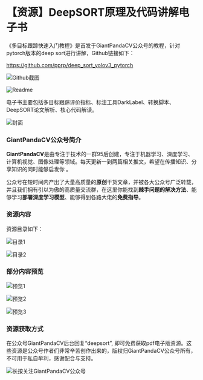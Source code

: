 

# 【资源】DeepSORT原理及代码讲解电子书

《多目标跟踪快速入门教程》是首发于GiantPandaCV公众号的教程，针对pytorch版本的deep sort进行讲解，Github链接如下：

https://github.com/pprp/deep_sort_yolov3_pytorch



![Github截图](https://img-blog.csdnimg.cn/20200507225953502.png?x-oss-process=image/watermark,type_ZmFuZ3poZW5naGVpdGk,shadow_10,text_aHR0cHM6Ly9ibG9nLmNzZG4ubmV0L0REX1BQX0pK,size_16,color_FFFFFF,t_70)



![Readme](https://img-blog.csdnimg.cn/20200507230156693.png?x-oss-process=image/watermark,type_ZmFuZ3poZW5naGVpdGk,shadow_10,text_aHR0cHM6Ly9ibG9nLmNzZG4ubmV0L0REX1BQX0pK,size_16,color_FFFFFF,t_70)

电子书主要包括多目标跟踪评价指标、标注工具DarkLabel、转换脚本、DeepSORT论文解析、核心代码解读。

![封面](https://img-blog.csdnimg.cn/2020050723030471.png?x-oss-process=image/watermark,type_ZmFuZ3poZW5naGVpdGk,shadow_10,text_aHR0cHM6Ly9ibG9nLmNzZG4ubmV0L0REX1BQX0pK,size_16,color_FFFFFF,t_70)



### GiantPandaCV公众号简介

 **GiantPandaCV**是由专注于技术的一群95后创建，专注于机器学习、深度学习、计算机视觉、图像处理等领域。每天更新一到两篇相关推文，希望在传播知识、分享知识的同时能够启发你 。

公众号在短时间内产出了大量高质量的**原创**干货文章，并被各大公众号广泛转载，并且我们拥有引以为傲的高质量交流群，在这里你能找到**棘手问题的解决方法**、能够学习**部署深度学习模型**、能够得到各路大佬的**免费指导**。

### 资源内容

资源目录如下：

![目录1](https://img-blog.csdnimg.cn/20200507230416509.png?x-oss-process=image/watermark,type_ZmFuZ3poZW5naGVpdGk,shadow_10,text_aHR0cHM6Ly9ibG9nLmNzZG4ubmV0L0REX1BQX0pK,size_16,color_FFFFFF,t_70)

![目录2](https://img-blog.csdnimg.cn/20200507230440506.png?x-oss-process=image/watermark,type_ZmFuZ3poZW5naGVpdGk,shadow_10,text_aHR0cHM6Ly9ibG9nLmNzZG4ubmV0L0REX1BQX0pK,size_16,color_FFFFFF,t_70)

### 部分内容预览

![预览1](https://img-blog.csdnimg.cn/20200507231334393.png?x-oss-process=image/watermark,type_ZmFuZ3poZW5naGVpdGk,shadow_10,text_aHR0cHM6Ly9ibG9nLmNzZG4ubmV0L0REX1BQX0pK,size_16,color_FFFFFF,t_70)

![预览2](https://img-blog.csdnimg.cn/20200507231410510.png?x-oss-process=image/watermark,type_ZmFuZ3poZW5naGVpdGk,shadow_10,text_aHR0cHM6Ly9ibG9nLmNzZG4ubmV0L0REX1BQX0pK,size_16,color_FFFFFF,t_70)

![预览3](https://img-blog.csdnimg.cn/20200507233109710.png?x-oss-process=image/watermark,type_ZmFuZ3poZW5naGVpdGk,shadow_10,text_aHR0cHM6Ly9ibG9nLmNzZG4ubmV0L0REX1BQX0pK,size_16,color_FFFFFF,t_70)

### 资源获取方式

在公众号GiantPandaCV后台回复“deepsort”, 即可免费获取pdf电子版资源。这些资源是公众号作者们非常辛苦创作出来的，版权归GiantPandaCV公众号所有，不可用于私自牟利，感谢配合与支持。

![长按关注GiantPandaCV公众号](https://img-blog.csdnimg.cn/20200116212417846.jpg)

